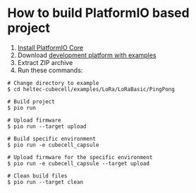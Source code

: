 How to build PlatformIO based project
=====================================

1. [Install PlatformIO Core](https://docs.platformio.org/page/core.html)
2. Download [development platform with examples](https://github.com/HelTecAutomation/heltec-cubecell/archive/develop.zip)
3. Extract ZIP archive
4. Run these commands:

```shell
# Change directory to example
$ cd heltec-cubecell/examples/LoRa/LoRaBasic/PingPong

# Build project
$ pio run

# Upload firmware
$ pio run --target upload

# Build specific environment
$ pio run -e cubecell_capsule

# Upload firmware for the specific environment
$ pio run -e cubecell_capsule --target upload

# Clean build files
$ pio run --target clean
```
